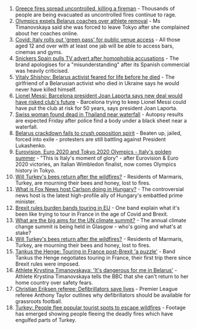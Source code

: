 1. [Greece fires spread uncontrolled, killing a fireman](https://www.bbc.co.uk/news/world-europe-58124129) - Thousands of people are being evacuated as uncontrolled fires continue to rage.
2. [Olympics expels Belarus coaches over athlete removal](https://www.bbc.co.uk/news/world-europe-58095558) - Ms Timanovskaya said she was forced to leave Tokyo after she complained about her coaches online.
3. [Covid: Italy rolls out 'green pass' for public venue access](https://www.bbc.co.uk/news/world-europe-58115213) - All those aged 12 and over with at least one jab will be able to access bars, cinemas and gyms.
4. [Snickers Spain pulls TV advert after homophobia accusations](https://www.bbc.co.uk/news/world-europe-58120598) - The brand apologises for a "misunderstanding" after its Spanish commercial was heavily criticised.
5. [Vitaly Shishov: Belarus activist feared for life before he died](https://www.bbc.co.uk/news/world-europe-58095551) - The girlfriend of a Belarusian activist who died in Ukraine says he would never have killed himself.
6. [Lionel Messi: Barcelona president Joan Laporta says new deal would have risked club's future](https://www.bbc.co.uk/sport/football/58114034) - Barcelona trying to keep Lionel Messi could have put the club at risk for 50 years, says president Joan Laporta.
7. [Swiss woman found dead in Thailand near waterfall](https://www.bbc.co.uk/news/world-asia-58112979) - Autopsy results are expected Friday after police find a body under a black sheet near a waterfall.
8. [Belarus crackdown fails to crush opposition spirit](https://www.bbc.co.uk/news/world-europe-58114107) - Beaten up, jailed, forced into exile - protesters are still battling against President Lukashenko.
9. [Eurovision, Euro 2020 and Tokyo 2020 Olympics - Italy's golden summer](https://www.bbc.co.uk/sport/olympics/58112120) - "This is Italy's moment of glory" - after Eurovision & Euro 2020 victories, an Italian Wimbledon finalist, now comes Olympics history in Tokyo.
10. [Will Turkey's bees return after the wildfires?](https://www.bbc.co.uk/news/world-europe-58108527) - Residents of Marmaris, Turkey, are mourning their bees and honey, lost to fires.
11. [What is Fox News host Carlson doing in Hungary?](https://www.bbc.co.uk/news/world-europe-58104200) - The controversial news host is the latest high-profile ally of Hungary's embattled prime minister.
12. [Brexit rules burden bands touring in EU](https://www.bbc.co.uk/news/entertainment-arts-58006647) - One band explain what it's been like trying to tour in France in the age of Covid and Brexit.
13. [What are the big aims for the UN climate summit?](https://www.bbc.co.uk/news/science-environment-56901261) - The annual climate change summit is being held in Glasgow - who's going and what's at stake?
14. [Will Turkey's bees return after the wildfires?](https://www.bbc.co.uk/news/world-middle-east-58108697) - Residents of Marmaris, Turkey, are mourning their bees and honey, lost to fires.
15. [Tankus the Henge: Touring in France post-Brexit 'a puzzle'](https://www.bbc.co.uk/news/entertainment-arts-58063110) - Band Tankus the Henge negotiates touring in France, their first trip there since Brexit rules were imposed.
16. [Athlete Krystina Timanovskaya: 'It's dangerous for me in Belarus'](https://www.bbc.co.uk/news/world-europe-58099987) - Athlete Krystina Timanovskaya tells the BBC that she can't return to her home country over safety fears.
17. [Christian Eriksen referee: Defibrillators save lives](https://www.bbc.co.uk/sport/av/football/58080593) - Premier League referee Anthony Taylor outlines why defibrillators should be available for grassroots football.
18. [Turkey: People flee popular tourist spots to escape wildfires](https://www.bbc.co.uk/news/world-europe-58051746) - Footage has emerged showing people fleeing the deadly fires which have engulfed parts of Turkey.
